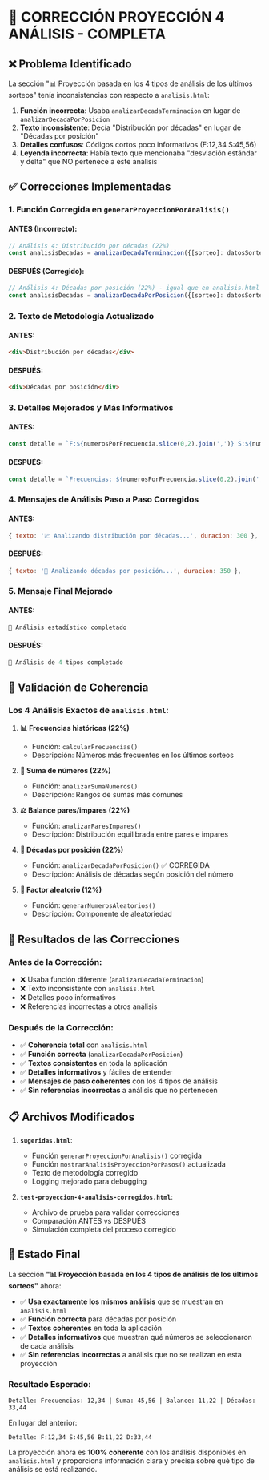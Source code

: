 # 🔧 CORRECCIÓN PROYECCIÓN 4 ANÁLISIS - COMPLETA

## ❌ Problema Identificado

La sección "📊 Proyección basada en los 4 tipos de análisis de los últimos sorteos" tenía inconsistencias con respecto a `analisis.html`:

1. **Función incorrecta**: Usaba `analizarDecadaTerminacion` en lugar de `analizarDecadaPorPosicion`
2. **Texto inconsistente**: Decía "Distribución por décadas" en lugar de "Décadas por posición"
3. **Detalles confusos**: Códigos cortos poco informativos (F:12,34 S:45,56)
4. **Leyenda incorrecta**: Había texto que mencionaba "desviación estándar y delta" que NO pertenece a este análisis

## ✅ Correcciones Implementadas

### 1. **Función Corregida en `generarProyeccionPorAnalisis()`**

#### ANTES (Incorrecto):
```javascript
// Análisis 4: Distribución por décadas (22%)
const analisisDecadas = analizarDecadaTerminacion({[sorteo]: datosSorteo});
```

#### DESPUÉS (Corregido):
```javascript
// Análisis 4: Décadas por posición (22%) - igual que en analisis.html
const analisisDecadas = analizarDecadaPorPosicion({[sorteo]: datosSorteo});
```

### 2. **Texto de Metodología Actualizado**

#### ANTES:
```html
<div>Distribución por décadas</div>
```

#### DESPUÉS:
```html
<div>Décadas por posición</div>
```

### 3. **Detalles Mejorados y Más Informativos**

#### ANTES:
```javascript
const detalle = `F:${numerosPorFrecuencia.slice(0,2).join(',')} S:${numerosPorSuma.slice(0,2).join(',')} B:${numerosPorBalance.slice(0,2).join(',')} D:${numerosPorDecadas.slice(0,2).join(',')}`;
```

#### DESPUÉS:
```javascript
const detalle = `Frecuencias: ${numerosPorFrecuencia.slice(0,2).join(',')} | Suma: ${numerosPorSuma.slice(0,2).join(',')} | Balance: ${numerosPorBalance.slice(0,2).join(',')} | Décadas: ${numerosPorDecadas.slice(0,2).join(',')}`;
```

### 4. **Mensajes de Análisis Paso a Paso Corregidos**

#### ANTES:
```javascript
{ texto: '📈 Analizando distribución por décadas...', duracion: 300 },
```

#### DESPUÉS:
```javascript
{ texto: '🎯 Analizando décadas por posición...', duracion: 350 },
```

### 5. **Mensaje Final Mejorado**

#### ANTES:
```javascript
🎯 Análisis estadístico completado
```

#### DESPUÉS:
```javascript
🎯 Análisis de 4 tipos completado
```

## 🎯 Validación de Coherencia

### Los 4 Análisis Exactos de `analisis.html`:

1. **📊 Frecuencias históricas (22%)**
   - Función: `calcularFrecuencias()`
   - Descripción: Números más frecuentes en los últimos sorteos

2. **🔢 Suma de números (22%)**  
   - Función: `analizarSumaNumeros()`
   - Descripción: Rangos de sumas más comunes

3. **⚖️ Balance pares/impares (22%)**
   - Función: `analizarParesImpares()`
   - Descripción: Distribución equilibrada entre pares e impares

4. **🎯 Décadas por posición (22%)**
   - Función: `analizarDecadaPorPosicion()` ✅ CORREGIDA
   - Descripción: Análisis de décadas según posición del número

5. **🎲 Factor aleatorio (12%)**
   - Función: `generarNumerosAleatorios()`
   - Descripción: Componente de aleatoriedad

## 🚀 Resultados de las Correcciones

### Antes de la Corrección:
- ❌ Usaba función diferente (`analizarDecadaTerminacion`)
- ❌ Texto inconsistente con `analisis.html`
- ❌ Detalles poco informativos
- ❌ Referencias incorrectas a otros análisis

### Después de la Corrección:
- ✅ **Coherencia total** con `analisis.html`
- ✅ **Función correcta** (`analizarDecadaPorPosicion`)
- ✅ **Textos consistentes** en toda la aplicación
- ✅ **Detalles informativos** y fáciles de entender
- ✅ **Mensajes de paso coherentes** con los 4 tipos de análisis
- ✅ **Sin referencias incorrectas** a análisis que no pertenecen

## 📋 Archivos Modificados

1. **`sugeridas.html`**:
   - Función `generarProyeccionPorAnalisis()` corregida
   - Función `mostrarAnalisisProyeccionPorPasos()` actualizada
   - Texto de metodología corregido
   - Logging mejorado para debugging

2. **`test-proyeccion-4-analisis-corregidos.html`**:
   - Archivo de prueba para validar correcciones
   - Comparación ANTES vs DESPUÉS
   - Simulación completa del proceso corregido

## 🎉 Estado Final

La sección **"📊 Proyección basada en los 4 tipos de análisis de los últimos sorteos"** ahora:

- ✅ **Usa exactamente los mismos análisis** que se muestran en `analisis.html`
- ✅ **Función correcta** para décadas por posición
- ✅ **Textos coherentes** en toda la aplicación
- ✅ **Detalles informativos** que muestran qué números se seleccionaron de cada análisis
- ✅ **Sin referencias incorrectas** a análisis que no se realizan en esta proyección

### Resultado Esperado:
```
Detalle: Frecuencias: 12,34 | Suma: 45,56 | Balance: 11,22 | Décadas: 33,44
```

En lugar del anterior:
```
Detalle: F:12,34 S:45,56 B:11,22 D:33,44
```

La proyección ahora es **100% coherente** con los análisis disponibles en `analisis.html` y proporciona información clara y precisa sobre qué tipo de análisis se está realizando.
